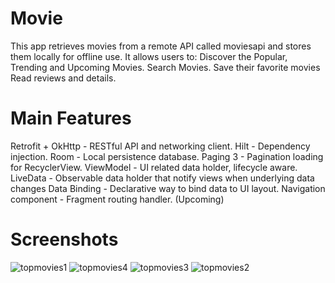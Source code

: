 # Movie



This app retrieves movies from a
remote API called moviesapi and stores
them locally for offline use. It allows users
to:
Discover the Popular, Trending and
Upcoming Movies.
Search Movies.
Save their favorite movies
Read reviews and details.

# Main Features

 Retrofit + OkHttp - RESTful API and networking client. 
 Hilt - Dependency injection.
 Room - Local persistence database.
 Paging 3 - Pagination loading for RecyclerView.
 ViewModel - UI related data holder, lifecycle aware.
 LiveData - Observable data holder that notify views when underlying data changes
 Data Binding - Declarative way to bind data to UI layout.
 Navigation component - Fragment routing handler. (Upcoming)



# Screenshots
![topmovies1](https://github.com/bardiau3fi/Movie/assets/102870256/9a730353-d9d4-447a-85a6-aaa26f4f51b2)
![topmovies4](https://github.com/bardiau3fi/Movie/assets/102870256/f19df3d2-dc06-4b19-b3f9-e1ccf87a53e9)
![topmovies3](https://github.com/bardiau3fi/Movie/assets/102870256/8292f1f3-1680-4596-85cd-a428cc26da43)
![topmovies2](https://github.com/bardiau3fi/Movie/assets/102870256/d08177a7-0ca6-4f62-bf2e-f352d17e57db)
